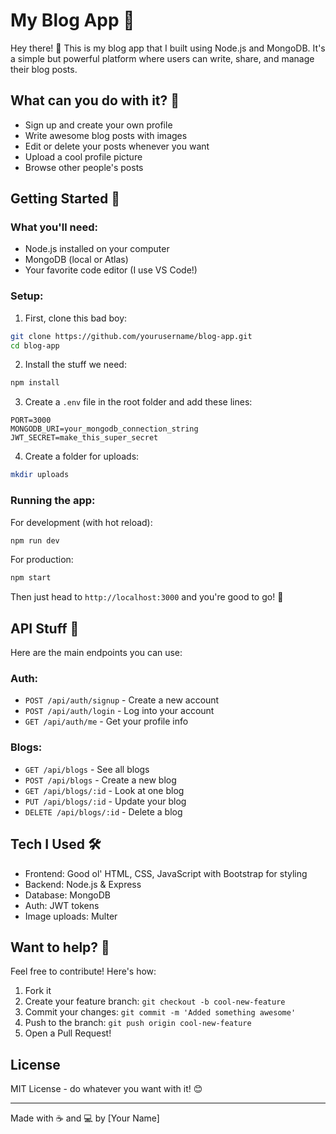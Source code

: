# My Blog App 📝

Hey there! 👋 This is my blog app that I built using Node.js and MongoDB. It's a simple but powerful platform where users can write, share, and manage their blog posts.

## What can you do with it? 🤔

- Sign up and create your own profile
- Write awesome blog posts with images
- Edit or delete your posts whenever you want
- Upload a cool profile picture
- Browse other people's posts

## Getting Started 🚀

### What you'll need:
- Node.js installed on your computer
- MongoDB (local or Atlas)
- Your favorite code editor (I use VS Code!)

### Setup:

1. First, clone this bad boy:
```bash
git clone https://github.com/yourusername/blog-app.git
cd blog-app
```

2. Install the stuff we need:
```bash
npm install
```

3. Create a `.env` file in the root folder and add these lines:
```env
PORT=3000
MONGODB_URI=your_mongodb_connection_string
JWT_SECRET=make_this_super_secret
```

4. Create a folder for uploads:
```bash
mkdir uploads
```

### Running the app:

For development (with hot reload):
```bash
npm run dev
```

For production:
```bash
npm start
```

Then just head to `http://localhost:3000` and you're good to go! 🎉

## API Stuff 🔧

Here are the main endpoints you can use:

### Auth:
- `POST /api/auth/signup` - Create a new account
- `POST /api/auth/login` - Log into your account
- `GET /api/auth/me` - Get your profile info

### Blogs:
- `GET /api/blogs` - See all blogs
- `POST /api/blogs` - Create a new blog
- `GET /api/blogs/:id` - Look at one blog
- `PUT /api/blogs/:id` - Update your blog
- `DELETE /api/blogs/:id` - Delete a blog

## Tech I Used 🛠

- Frontend: Good ol' HTML, CSS, JavaScript with Bootstrap for styling
- Backend: Node.js & Express
- Database: MongoDB
- Auth: JWT tokens
- Image uploads: Multer

## Want to help? 🤝

Feel free to contribute! Here's how:

1. Fork it
2. Create your feature branch: `git checkout -b cool-new-feature`
3. Commit your changes: `git commit -m 'Added something awesome'`
4. Push to the branch: `git push origin cool-new-feature`
5. Open a Pull Request!

## License

MIT License - do whatever you want with it! 😊

---
Made with ☕️ and 💻 by [Your Name]